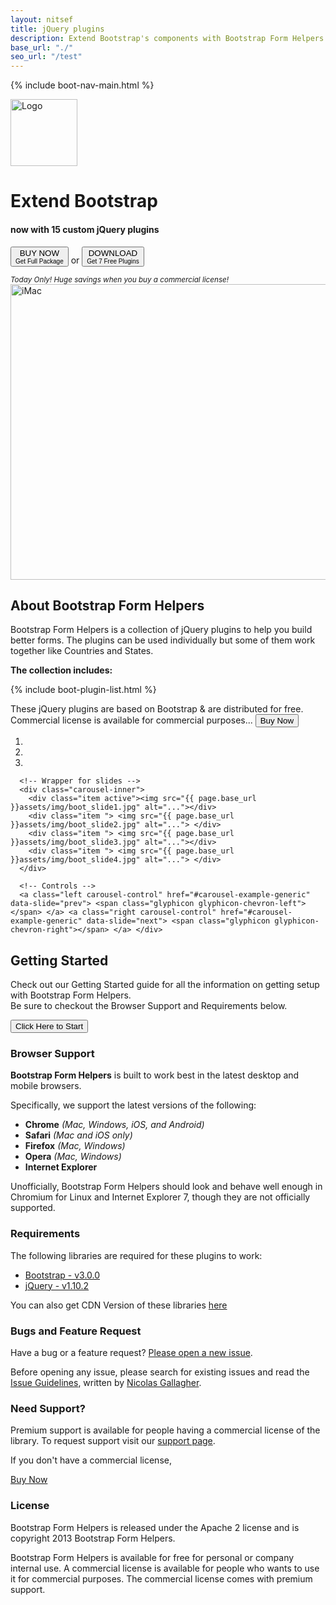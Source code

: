 ```yaml
---
layout: nitsef
title: jQuery plugins
description: Extend Bootstrap's components with Bootstrap Form Helpers custom jQuery plugins.
base_url: "./"
seo_url: "/test"
---
```



 <!-- Boot Navigation -->
{% include boot-nav-main.html %}
<div class="well bootheader row">
  <div class="container">
    <div class="col-lg-5 text-center row"> <img src="{{ page.base_url }}assets/img/boot_logo.png" alt="Logo" height="107" width="107">
      <h1>Extend Bootstrap</h1>
      <h4>now with 15 custom jQuery plugins</h4>
      <p>
       <a onclick="ga('send', 'event', 'button', 'click', 'buy-small');" href="/buy/"> <button type="button" class="btn btn-success bootheader_buttons">BUY NOW<br><span style="font-size:10px;">Get Full Package</span></button></a>
        or
        <a onclick="ga('send', 'event', 'button', 'click', 'buy-small');" href="/freedownload"><button type="button" class="btn btn-default bootheader_buttons">DOWNLOAD<br><span style="font-size:10px;">Get 7 Free Plugins</span></button></a>
      </p>
      <small><em>Today Only! Huge savings when you buy a commercial license!</em></small></div>
    <!-- Col 4 Header -->
    <div class="col-lg-7 text-center"><img src="{{ page.base_url }}assets/img/imac.png" alt="iMac" class="imac" height="473" width="650"></div>
    <!-- Col 8 Header--> 
  </div>
</div>
<!-- End of Boot Header -->

<div class="container">
  <div class="col-lg-8 row pull-top">
    <h2>About Bootstrap Form Helpers</h2>
    Bootstrap Form Helpers is a collection of jQuery plugins to help you build better forms. The plugins can be used individually
    but some of them work together like Countries and States. </div>
  <div class="clearfix"></div>
  <p> <strong>The collection includes:</strong></p>


<!-- Include the List -->
 {% include boot-plugin-list.html %}
 
  <div class="well well-sm separate text-center">These jQuery plugins are based on Bootstrap &amp; are distributed for free. Commercial license is available for commercial purposes...
   <a onclick="ga('send', 'event', 'button', 'click', 'buy-small');" href="/buy"> <button type="button" class="btn btn-success">Buy Now</button></a>
  </div>
</div>
<!-- Container-->

<div class="well code">
  <div class="boot_slider">
    <div id="carousel-example-generic" class="carousel slide" data-ride="carousel"> 
      <!-- Indicators -->
      <ol class="carousel-indicators">
        <li data-target="#carousel-example-generic" data-slide-to="0" class="active"></li>
        <li data-target="#carousel-example-generic" data-slide-to="1"></li>
        <li data-target="#carousel-example-generic" data-slide-to="2"></li>
      </ol>
      
      <!-- Wrapper for slides -->
      <div class="carousel-inner">
        <div class="item active"><img src="{{ page.base_url }}assets/img/boot_slide1.jpg" alt="..."></div>
        <div class="item "> <img src="{{ page.base_url }}assets/img/boot_slide2.jpg" alt="..."> </div>
        <div class="item "> <img src="{{ page.base_url }}assets/img/boot_slide3.jpg" alt="..."></div>
        <div class="item "> <img src="{{ page.base_url }}assets/img/boot_slide4.jpg" alt="..."> </div>
      </div>
      
      <!-- Controls --> 
      <a class="left carousel-control" href="#carousel-example-generic" data-slide="prev"> <span class="glyphicon glyphicon-chevron-left"></span> </a> <a class="right carousel-control" href="#carousel-example-generic" data-slide="next"> <span class="glyphicon glyphicon-chevron-right"></span> </a> </div>
  </div>
</div>
</div>
<!-- Code -->

<div class="container">
  <div class="separate">
    <div class="container text-center">
      <h2>Getting Started</h2>
      Check out our Getting Started guide for all the information on getting setup with Bootstrap Form Helpers.<br>
      Be sure to checkout the Browser Support and Requirements below.
      <p class="separate">
        <a href="/gettingstarted/#jquery-plugins"><button type="button" class="btn btn-success bootheader_buttons btn-lg">Click Here to Start</button></a>
      </p>
    </div>
  </div>
  <!-- Getting Started -->
  
  <div class="separate">
    <div class="col-lg-6">
      <div class="panel panel-default">
        <div class="panel-heading text-center">
          <h3>Browser Support</h3>
        </div>
        <div class="panel-body">
          <p><strong>Bootstrap Form Helpers</strong> is built to work best in the latest desktop and mobile browsers.</p>
          <p>Specifically, we support the latest versions of the following:</p>
        </div>
        <ul class="list-group">
          <li class="list-group-item"><span class="glyphicon glyphicon-check"></span> <strong>Chrome</strong> <em>(Mac, Windows, iOS, and Android)</em></li>
          <li class="list-group-item"><span class="glyphicon glyphicon-check"></span> <strong>Safari</strong> <em>(Mac and iOS only)</em></li>
          <li class="list-group-item"><span class="glyphicon glyphicon-check"></span> <strong>Firefox</strong> <em>(Mac, Windows)</em></li>
          <li class="list-group-item"><span class="glyphicon glyphicon-check"></span> <strong>Opera</strong> <em>(Mac, Windows)</em></li>
          <li class="list-group-item"><span class="glyphicon glyphicon-check"></span> <strong>Internet Explorer</strong></li>
        </ul>
        <div class="panel-body"> Unofficially, Bootstrap Form Helpers should look and behave well enough in Chromium for Linux and Internet Explorer 7,
          though they are not officially supported. </div>
      </div>
    </div>
  </div>
  <!-- Browser Support -->
  
  <div class="separate">
    <div class="col-lg-6">
      <div class="panel panel-success">
        <div class="panel-heading text-center">
          <h3>Requirements</h3>
        </div>
        <div class="panel-body">
          <p> The following libraries are required for these plugins to work:</p>
        </div>
        <ul class="list-group">
          <li class="list-group-item"><span class="glyphicon glyphicon-hand-right"></span> <a href="#">Bootstrap - v3.0.0</a></li>
          <li class="list-group-item"><span class="glyphicon glyphicon-hand-right"></span> <a href="#"> jQuery - v1.10.2</a></li>
        </ul>
        <div class="panel-body">
          <p>You can also get CDN Version of these libraries <a href="http://www.bootstrapcdn.com" target="_blank">here</a></p>
        </div>
      </div>
    </div>
  </div>
  <!--Requirements -->
  
  <div class="separate">
    <div class="col-lg-6">
      <div class="panel panel-default">
        <div class="panel-heading text-center">
          <h3>Bugs and Feature Request</h3>
        </div>
        <div class="panel-body">
          <p>Have a bug or a feature request? <a href="https://github.com/vlamanna/BootstrapFormHelpers/issues" target="_blank">Please open a new issue</a>.</p>
          <p> Before opening any issue, please search for existing issues and read the <a href="https://github.com/necolas/issue-guidelines" target="_blank">Issue Guidelines</a>, written by <a href="https://github.com/necolas/" target="_blank">Nicolas Gallagher</a>.</p>
        </div>
      </div>
    </div>
  </div>
  <!--Bugs and Feature Request-->
  <div class="clearfix"></div>
  <div class="separate">
    <div class="panel panel-primary text-center">
      <div class="panel-heading">
        <h3>Need Support?</h3>
      </div>
      <div class="panel-body">
        <p>Premium support is available for people having a commercial license of the library. To
          request support visit our <a href="./support/">support page</a>.</p>
        <p>If you don't have a commercial
          license,</p>
        <p>
         <a href="./buy/" onclick="ga('send', 'event', 'button', 'click', 'buy');" class="btn btn-success btn-lg">Buy Now</a>
        </p>
      </div>
    </div>
  </div>
  <div class="separate">
    <div class="panel panel-default text-center">
      <div class="panel-heading">
        <h3>License</h3>
      </div>
      <div class="panel-body">
        <p>Bootstrap Form Helpers is released under the Apache 2 license and is copyright 2013 Bootstrap Form Helpers.</p>
        <p> Bootstrap Form Helpers is available for free for personal or company internal use. A commercial license is available for people
          who wants to use it for commercial purposes. The commercial license comes with premium support. </p>
      </div>
    </div>
  </div>
  <!--Support--> 
</div>
